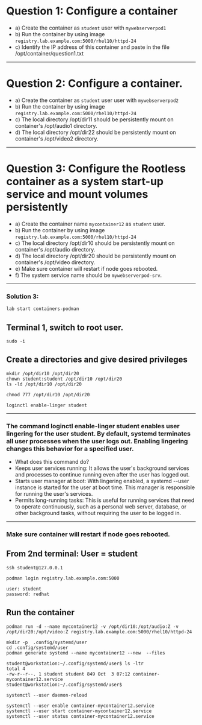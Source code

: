 # Question 1: Configure a container 
- a) Create the container as `student` user with `mywebserverpod1`
- b) Run the container by using image `registry.lab.example.com:5000/rhel10/httpd-24`
- c) Identify the IP address of this container and paste in the file /opt/container/question1.txt
---
# Question 2: Configure a container.
- a) Create the container as `student` user user with `mywebserverpod2`
- b) Run the container by using image `registry.lab.example.com:5000/rhel10/httpd-24`
- c) The local directory /opt/dir11 should be persistently mount on container's /opt/audio1 directory.
- d) The local directory /opt/dir22 should be persistently mount on container's /opt/video2 directory.
---

# Question 3: Configure the Rootless container as a system start-up service and mount volumes persistently
- a) Create the container name `mycontainer12` as `student` user.
- b) Run the container by using image `registry.lab.example.com:5000/rhel10/httpd-24`
- c) The local directory /opt/dir10 should be persistently mount on container's /opt/audio directory.
- d) The local directory /opt/dir20 should be persistently mount on container's /opt/video directory.
- e) Make sure container will restart if node goes rebooted.
- f) The system service name should be `mywebserverpod-srv`.
---
### Solution 3: 
```
lab start containers-podman
```

## Terminal 1, switch to root user.
```
sudo -i
```
## Create a directories and give desired privileges
```
mkdir /opt/dir10 /opt/dir20
chown student:student /opt/dir10 /opt/dir20
ls -ld /opt/dir10 /opt/dir20

chmod 777 /opt/dir10 /opt/dir20
```
```
loginctl enable-linger student
```
---
### The command loginctl enable-linger student enables user lingering for the user student. By default, systemd terminates all user processes when the user logs out. Enabling lingering changes this behavior for a specified user. 
- What does this command do?
- Keeps user services running: It allows the user's background services and processes to continue running even after the user has logged out.
- Starts user manager at boot: With lingering enabled, a systemd --user instance is started for the user at boot time. This manager is responsible for running the user's services.
- Permits long-running tasks: This is useful for running services that need to operate continuously, such as a personal web server, database, or other background tasks, without requiring the user to be logged in.
---
### Make sure container will restart if node goes rebooted.


## From 2nd terminal: User = student
```
ssh student@127.0.0.1
```
```
podman login registry.lab.example.com:5000
```
```
user: student
password: redhat
```
## Run the container
```
podman run -d --name mycontainer12 -v /opt/dir10:/opt/audio:Z -v /opt/dir20:/opt/video:Z registry.lab.example.com:5000/rhel10/httpd-24
```
```
mkdir -p  .config/systemd/user
cd .config/systemd/user
podman generate systemd --name mycontainer12 --new  --files 
```
```
student@workstation:~/.config/systemd/user$ ls -ltr
total 4
-rw-r--r--. 1 student student 849 Oct  3 07:12 container-mycontainer12.service
student@workstation:~/.config/systemd/user$ 
```
```
systemctl --user daemon-reload 

```
```
systemctl --user enable container-mycontainer12.service
systemctl --user start container-mycontainer12.service
systemctl --user status container-mycontainer12.service
```
